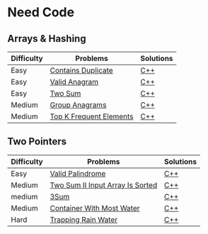 # Need Code

## Arrays & Hashing

| Difficulty | Problems                         | Solutions                                  |
-------------|----------------------------------|--------------------------------------------|
| Easy       | [Contains Duplicate](https://neetcode.io/problems/duplicate-integer)          | [C++](https://github.com/Gor55555/Problems-Solutions/blob/main/NeetCode/Contains_Duplicate/Contains_Duplicate/main.cpp) |
| Easy       | [Valid Anagram](https://neetcode.io/problems/is-anagram)                      | [C++](https://github.com/Gor55555/Problems-Solutions/blob/main/NeetCode/Valid_Anagram/Valid_Anagram/main.cpp) |
| Easy       | [Two Sum](https://neetcode.io/problems/two-integer-sum)                       | [C++](https://github.com/Gor55555/Problems-Solutions/tree/main/NeetCode/Two_Sum/Two_Sum) |
| Medium     | [Group Anagrams](https://neetcode.io/problems/anagram-groups)                 | [C++](https://github.com/Gor55555/Problems-Solutions/blob/main/NeetCode/Group_Anagrams/Group_Anagrams/main.cpp) |
| Medium     | [Top K Frequent Elements](https://neetcode.io/problems/top-k-elements-in-list)| [C++](https://github.com/Gor55555/Problems-Solutions/tree/main/NeetCode/Top_K_Frequent_Elements/Top_K_Frequent_Elements) |

## Two Pointers

| Difficulty | Problems                         | Solutions                                        |
-------------|----------------------------------|--------------------------------------------------|
| Easy       | [Valid Palindrome](https://neetcode.io/problems/is-palindrome)                      | [C++]() |
| Medium     | [Two Sum II Input Array Is Sorted](https://neetcode.io/problems/two-integer-sum-ii) | [C++]() |
| medium     | [3Sum ](https://neetcode.io/problems/three-integer-sum)                             | [C++]() |
| Medium     | [Container With Most Water](https://neetcode.io/problems/max-water-container)       | [C++]() |
| Hard       | [Trapping Rain Water](https://neetcode.io/problems/trapping-rain-water)             | [C++]() |
